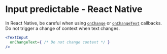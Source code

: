 # Input predictable - React Native

In React Native, be careful when using [`onChange`](https://reactnative.dev/docs/next/textinput#onchange) or [`onChangeText`](https://reactnative.dev/docs/textinput#onchangetext) callbacks. Do not trigger a change of context when text changes.

```jsx
<TextInput 
  onChangeText={ /* Do not change context */ }
/>
```
